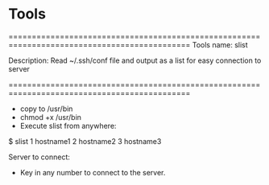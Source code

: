 # Tools

=============================================================================================
Tools name: slist

Description: Read ~/.ssh/conf file and output as a list for easy connection to server

=============================================================================================
- copy to /usr/bin
- chmod +x /usr/bin
- Execute slist from anywhere:

$ slist
1 hostname1
2 hostname2
3 hostname3

Server to connect:

- Key in any number to connect to the server.
